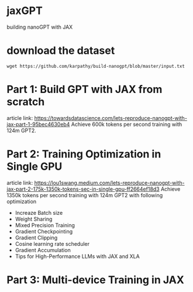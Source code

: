 # jaxGPT
building nanoGPT with JAX

# download the dataset
`wget https://github.com/karpathy/build-nanogpt/blob/master/input.txt`

# Part 1: Build GPT with JAX from scratch
article link: https://towardsdatascience.com/lets-reproduce-nanogpt-with-jax-part-1-95bec4630eb4
Achieve 600k tokens per second training with 124m GPT2.

# Part 2: Training Optimization in Single GPU
article link: https://lou1swang.medium.com/lets-reproduce-nanogpt-with-jax-part-2-175k-1350k-tokens-sec-in-single-gpu-ff2664ef18d3
Achieve 1350k tokens per second training with 124m GPT2 with following optimization

- Increaze Batch size
- Weight Sharing
- Mixed Precision Training
- Gradient Checkpointing
- Gradient Clipping
- Cosine learning rate scheduler
- Gradient Accumulation
- Tips for High-Performance LLMs with JAX and XLA

# Part 3: Multi-device Training in JAX
